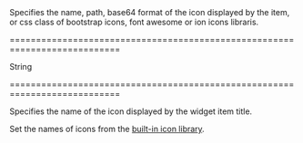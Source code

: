<!--**
/*-------------------------------------------
    Auto-generated file. Do not modify.
-------------------------------------------

**-->
<!--d-->Specifies the name, path, base64 format of the icon displayed by the item, or css class of bootstrap icons, font awesome or ion icons libraris.<!--/d-->
===========================================================================
<!--type-->String<!--/type-->
===========================================================================

<!--shortDescription-->
Specifies the name of the icon displayed by the widget item title.
<!--/shortDescription-->

<!--fullDescription-->
Set the names of icons from the [built-in icon library](/Documentation/Guide/Themes/Icon_Library/).
<!--/fullDescription-->